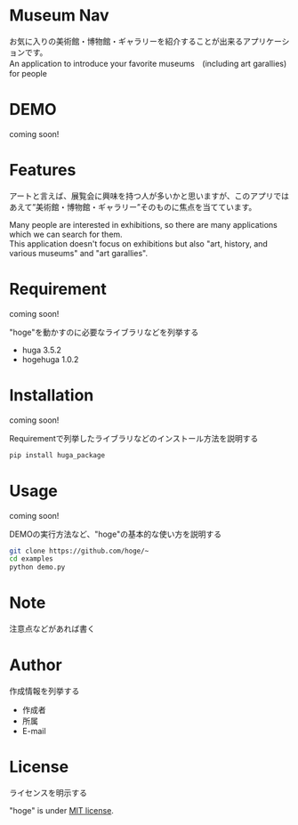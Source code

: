 # Museum Nav

お気に入りの美術館・博物館・ギャラリーを紹介することが出来るアプリケーションです。<br>
An application to introduce your favorite museums　(including art garallies) for people

# DEMO

coming soon!

# Features

アートと言えば、展覧会に興味を持つ人が多いかと思いますが、このアプリではあえて”美術館・博物館・ギャラリー”そのものに焦点を当てています。<br>

Many people are interested in exhibitions, so there are many applications which we can search for them.<br>
This application doesn't focus on exhibitions but also "art, history,  and various museums" and "art garallies".

# Requirement

coming soon!

"hoge"を動かすのに必要なライブラリなどを列挙する

* huga 3.5.2
* hogehuga 1.0.2

# Installation

coming soon!

Requirementで列挙したライブラリなどのインストール方法を説明する

```bash
pip install huga_package
```

# Usage

coming soon!

DEMOの実行方法など、"hoge"の基本的な使い方を説明する

```bash
git clone https://github.com/hoge/~
cd examples
python demo.py
```

# Note

注意点などがあれば書く

# Author

作成情報を列挙する

* 作成者
* 所属
* E-mail

# License
ライセンスを明示する

"hoge" is under [MIT license](https://en.wikipedia.org/wiki/MIT_License).
